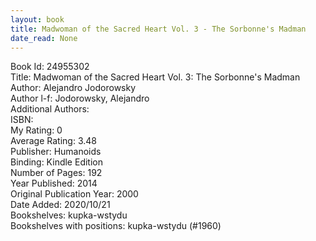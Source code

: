 ```yaml
---
layout: book
title: Madwoman of the Sacred Heart Vol. 3 - The Sorbonne's Madman
date_read: None
---
```


Book Id: 24955302<br />
Title: Madwoman of the Sacred Heart Vol. 3: The Sorbonne's Madman<br />
Author: Alejandro Jodorowsky<br />
Author l-f: Jodorowsky, Alejandro<br />
Additional Authors: <br />
ISBN: <br />
My Rating: 0<br />
Average Rating: 3.48<br />
Publisher: Humanoids<br />
Binding: Kindle Edition<br />
Number of Pages: 192<br />
Year Published: 2014<br />
Original Publication Year: 2000<br />
Date Added: 2020/10/21<br />
Bookshelves: kupka-wstydu<br />
Bookshelves with positions: kupka-wstydu (#1960)<br />


